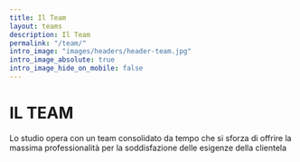 ```yaml
---
title: Il Team
layout: teams
description: Il Team
permalink: "/team/"
intro_image: "images/headers/header-team.jpg"
intro_image_absolute: true
intro_image_hide_on_mobile: false
---
```


# IL TEAM

Lo studio opera con un team consolidato da tempo che si sforza di offrire la massima professionalità per la soddisfazione delle esigenze della clientela
